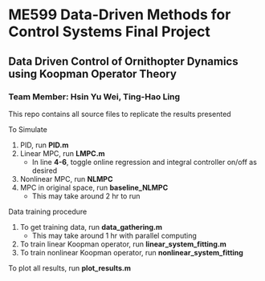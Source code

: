 # ME599 Data-Driven Methods for Control Systems Final Project

## Data Driven Control of Ornithopter Dynamics using Koopman Operator Theory
### Team Member: Hsin Yu Wei, Ting-Hao Ling

This repo contains all source files to replicate the results presented

To Simulate
1. PID, run **PID.m**
2. Linear MPC, run **LMPC.m**
   - In line **4-6**, toggle online regression and integral controller on/off as desired
4. Nonlinear MPC, run **NLMPC**
5. MPC in original space, run **baseline_NLMPC**
   - This may take around 2 hr to run

Data training procedure
1. To get training data, run **data_gathering.m**
   - This may take around 1 hr with parallel computing 
3. To train linear Koopman operator, run **linear_system_fitting.m**
4. To train nonlinear Koopman operator, run **nonlinear_system_fitting**

To plot all results, run **plot_results.m**

